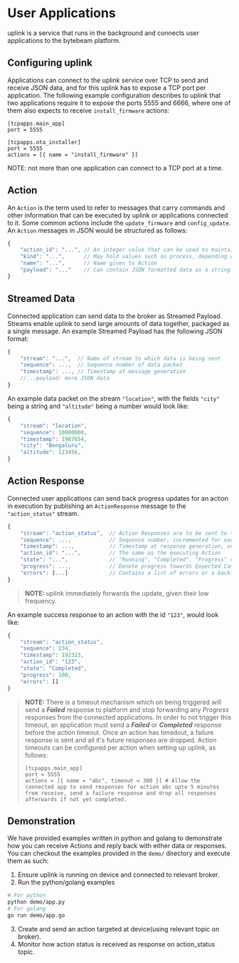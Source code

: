 # User Applications
uplink is a service that runs in the background and connects user applications to the bytebeam platform. 

## Configuring uplink
Applications can connect to the uplink service over TCP to send and receive JSON data, and for this uplink has to expose a TCP port per application. The following example configuration describes to uplink that two applications require it to expose the ports 5555 and 6666, where one of them also expects to receive `install_firmware` actions:
```
[tcpapps.main_app]
port = 5555

[tcpapps.ota_installer]
port = 5555
actions = [{ name = "install_firmware" }]
```
NOTE: not more than one application can connect to a TCP port at a time.

## Action
An `Action` is the term used to refer to messages that carry commands and other information that can be executed by uplink or applications connected to it. Some common actions include the `update_firmware` and `config_update`. An `Action` messages in JSON would be structured as follows:
```js
{
    "action_id": "...", // An integer value that can be used to maintain indempotence
    "kind": "...",      // May hold values such as process, depending on end-use
    "name": "...",      // Name given to Action
    "payload": "..."    // Can contain JSON formatted data as a string
}
```

## Streamed Data
Connected application can send data to the broker as Streamed Payload. Streams enable uplink to send large amounts of data together, packaged as a single message. An example Streamed Payload has the following JSON format:
```js
{
    "stream": "...",  // Name of stream to which data is being sent
    "sequence": ...,  // Sequence number of data packet
    "timestamp": ..., // Timestamp at message generation
    //...payload: more JSON data
}
```

An example data packet on the stream `"location"`, with the fields `"city"` being a string and `"altitude"` being a number would look like:
```js
{
    "stream": "location",
    "sequence": 10000000,
    "timestamp": 1987654,
    "city": "Bengaluru",
    "altitude": 123456,
}
```

## Action Response
Connected user applications can send back progress updates for an action in execution by publishing an `ActionResponse` message to the `"action_status"` stream.
```js
{
    "stream": "action_status",  // Action Responses are to be sent to the "action_status" stream
    "sequence": ...,            // Sequence number, incremented for each new response to an action, starting from 1
    "timestamp": ...,           // Timestamp at response generation, unsigned 64bit integer value
    "action_id": "...",         // The same as the executing Action
    "state": "...",             // "Running", "Completed", "Progress" or "Failed", depending on status of Action in execution
    "progress": ...,            // Denote progress towards Expected Completion, out of 0..100
    "errors": [...]             // Contains a list of errors or a backtrace
}
```
> **NOTE:** uplink immediately forwards the update, given their low frequency.

An example success response to an action with the id `"123"`, would look like:
```js
{
    "stream": "action_status",
    "sequence": 234,
    "timestamp": 192323,
    "action_id": "123",
    "state": "Completed",
    "progress": 100,
    "errors": []
}
```

> **NOTE:** There is a timeout mechanism which on being triggered will send a ***Failed*** response to platform and stop forwarding any *Progress* responses from the connected applications. In order to not trigger this timeout, an application must send a ***Failed*** or ***Completed*** response before the action timeout. Once an action has timedout, a failure response is sent and all it's future responses are dropped. Action timeouts can be configured per action when setting up uplink, as follows:
> ```
> [tcpapps.main_app]
> port = 5555
> actions = [{ name = "abc", timeout = 300 }] # Allow the connected app to send responses for action abc upto 5 minutes from receive, send a failure response and drop all responses afterwards if not yet completed.
> ```

## Demonstration
We have provided examples written in python and golang to demonstrate how you can receive Actions and reply back with either data or responses. You can checkout the examples provided in the `demo/` directory and execute them as such:
1. Ensure uplink is running on device and connected to relevant broker.
2. Run the python/golang examples
```sh
# For python
python demo/app.py
# For golang
go run demo/app.go
```
3. Create and send an action targeted at device(using relevant topic on broker).
4. Monitor how action status is received as response on action_status topic.
